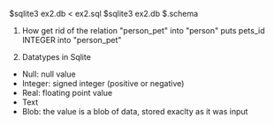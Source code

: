 $sqlite3 ex2.db < ex2.sql
$sqlite3 ex2.db
$.schema

1) How get rid of the relation "person_pet" into "person"
puts pets_id INTEGER into "person_pet"

2) Datatypes in Sqlite

- Null: null value
- Integer: signed integer (positive or negative)
- Real: floating point value
- Text
- Blob: the value is a blob of data, stored exaclty as it was input 
